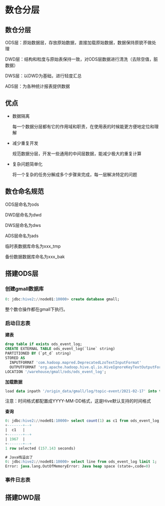 # 数仓分层

## 数仓分层

ODS层：原始数据层，存放原始数据，直接加载原始数据，数据保持原貌不做处理

DWD层：结构和粒度与原始表保持一致，对ODS层数据进行清洗（去除空值，脏数据）

DWS层：以DWD为基础，进行轻度汇总

ADS层：为各种统计报表提供数据

## 优点

- 数据隔离

  每一个数据分层都有它的作用域和职责，在使用表的时候能更方便地定位和理解

- 减少重复开发

  规范数据分层，开发一些通用的中间层数据，能减少极大的重复计算

- 复杂问题简单化

  将一个复杂的任务分解成多个步骤来完成，每一层解决特定的问题

## 数仓命名规范

 ODS层命名为ods

 DWD层命名为dwd

 DWS层命名为dws

 ADS层命名为ads

 临时表数据库命名为xxx_tmp

 备份数据数据库命名为xxx_bak

## 搭建ODS层

### 创建gmall数据库

```sql
0: jdbc:hive2://node01:10000> create database gmall;
```

整个数仓操作都在gmall下执行。

### 启动日志表

**建表**

```sql
drop table if exists ods_event_log;
CREATE EXTERNAL TABLE ods_event_log(`line` string)
PARTITIONED BY (`pt_d` string)
STORED AS
  INPUTFORMAT 'com.hadoop.mapred.DeprecatedLzoTextInputFormat'
  OUTPUTFORMAT 'org.apache.hadoop.hive.ql.io.HiveIgnoreKeyTextOutputFormat'
LOCATION '/warehouse/gmall/ods/ods_event_log';
```

**加载数据**

```sql
load data inpath '/origin_data/gmall/log/topic-event/2021-02-17' into table gmall.ods_event_log partition(pt_d='2021-02-17');
```

注意：时间格式都配置成YYYY-MM-DD格式，这是Hive默认支持的时间格式

**查询**

```sql
0: jdbc:hive2://node01:10000> select count(1) as c1 from ods_event_log;
+-------+--+
|  c1   |
+-------+--+
| 1967  |
+-------+--+
1 row selected (157.143 seconds)

# Java栈溢出了
0: jdbc:hive2://node01:10000> select line from ods_event_log limit 1;
Error: java.lang.OutOfMemoryError: Java heap space (state=,code=0)
```



### 事件日志表







## 搭建DWD层

